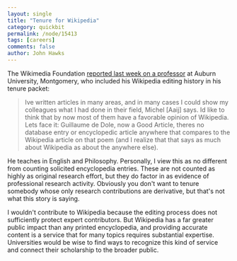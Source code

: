 ```yaml
---
layout: single 
title: "Tenure for Wikipedia" 
category: quickbit
permalink: /node/15413
tags: [careers] 
comments: false 
author: John Hawks 
---
```


The Wikimedia Foundation <a href="http://blog.wikimedia.org/blog/2011/04/06/tenure-awarded-based-in-part-on-wikipedia-contributions/">reported last week on a professor</a> at Auburn University, Montgomery, who included his Wikipedia editing history in his tenure packet: 

<blockquote>Ive written articles in many areas, and in many cases I could show my colleagues what I had done in their field, Michel [Aaij] says. Id like to think that by now most of them have a favorable opinion of Wikipedia. Lets face it: Guillaume de Dole, now a Good Article, theres no database entry or encyclopedic article anywhere that compares to the Wikipedia article on that poem (and I realize that that says as much about Wikipedia as about the anywhere else).</blockquote>

He teaches in English and Philosophy. Personally, I view this as no different from counting solicited encyclopedia entries. These are not counted as highly as original research effort, but they do factor in as evidence of professional research activity. Obviously you don't want to tenure somebody whose only research contributions are derivative, but that's not what this story is saying. 

I wouldn't contribute to Wikipedia because the editing process does not sufficiently protect expert contributors. But Wikipedia has a far greater public impact than any printed encyclopedia, and providing accurate content is a service that for many topics requires substantial expertise. Universities would be wise to find ways to recognize this kind of service and connect their scholarship to the broader public. 



